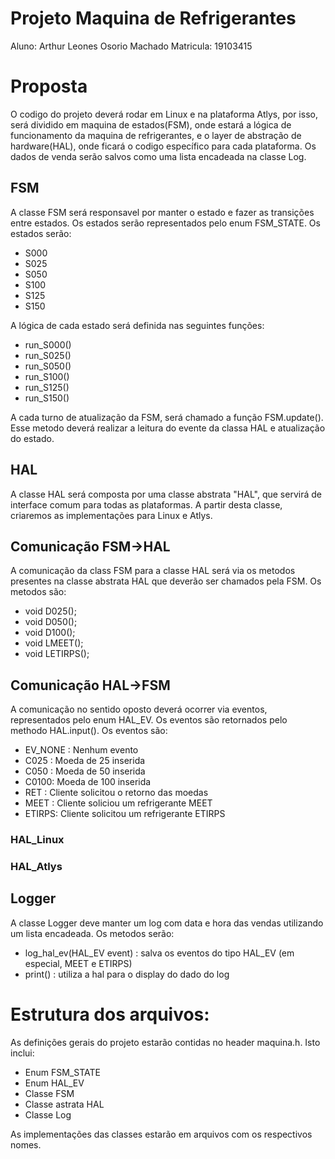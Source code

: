 # Projeto Maquina de Refrigerantes
Aluno: Arthur Leones Osorio Machado
Matricula: 19103415

# Proposta
O codigo do projeto deverá rodar em Linux e na plataforma Atlys, por isso, será dividido em maquina de estados(FSM), onde estará a lógica de funcionamento da maquina de refrigerantes, e o layer de abstração de hardware(HAL), onde ficará o codigo específico para cada plataforma. Os dados de venda serão salvos como uma lista encadeada na classe Log.

## FSM
A classe FSM será responsavel por manter o estado e fazer as transições entre estados. Os estados serão representados pelo enum FSM_STATE. Os estados serão:
- S000
- S025
- S050
- S100
- S125
- S150

A lógica de cada estado será definida nas seguintes funções:
- run_S000()
- run_S025()
- run_S050()
- run_S100()
- run_S125()
- run_S150()

A cada turno de atualização da FSM, será chamado a função FSM.update(). Esse metodo deverá realizar a leitura do evente da classa HAL e atualização do estado.

## HAL
A classe HAL será composta por uma classe abstrata "HAL", que servirá de interface comum para todas as plataformas. A partir desta classe, criaremos as implementações para Linux e Atlys.



## Comunicação FSM->HAL
A comunicação da class FSM para a classe HAL será via os metodos presentes na classe abstrata HAL que deverão ser chamados pela FSM. Os metodos são:
- void D025();
- void D050();
- void D100();
- void LMEET();
- void LETIRPS();

## Comunicação HAL->FSM
A comunicação no sentido oposto deverá ocorrer via eventos, representados pelo enum HAL_EV. Os eventos são retornados pelo methodo HAL.input(). Os eventos são:
- EV_NONE : Nenhum evento
- C025 : Moeda de 25 inserida
- C050 : Moeda de 50 inserida
- C0100: Moeda de 100 inserida
- RET  : Cliente solicitou o retorno das moedas
- MEET : Cliente soliciou um refrigerante MEET
- ETIRPS: Cliente solicitou um refrigerante ETIRPS

### HAL_Linux



### HAL_Atlys



## Logger
A classe Logger deve manter um log com data e hora das vendas utilizando um lista encadeada. Os metodos serão:
- log_hal_ev(HAL_EV event) : salva os eventos do tipo HAL_EV (em especial, MEET e ETIRPS)
- print() : utiliza a hal para o display do dado do log


# Estrutura dos arquivos:
As definições gerais do projeto estarão contidas no header maquina.h. Isto inclui:
- Enum FSM_STATE
- Enum HAL_EV
- Classe FSM
- Classe astrata HAL
- Classe Log

As implementações das classes estarão em arquivos com os respectivos nomes.

